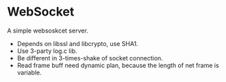 # WebSocket

A simple websoskcet server.

- Depends on libssl and libcrypto, use SHA1.
- Use 3-party log.c lib.
- Be different in 3-times-shake of socket connection.
- Read frame buff need dynamic plan, because the length of net frame is variable.
